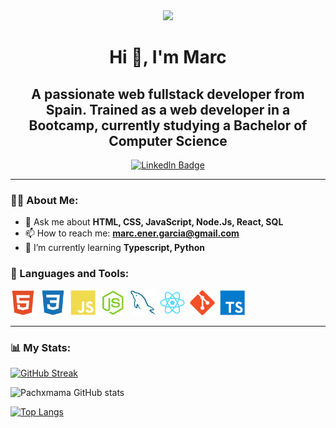 <div id="header" align="center">
  <img src="https://media.giphy.com/media/v1.Y2lkPTc5MGI3NjExMzk5Zjc5ZWZjOTlmNmUyMWRlNWRmOThjNTI1ZTFlODllYjNhNzRhNSZjdD1n/aEwLTJvYxwo1L09oyP/giphy.gif"           width="200" />
  <h1 align="center">Hi 👋, I'm Marc </h1>
  <h2 align="center">A passionate web fullstack developer from Spain. Trained as a web developer in a Bootcamp, currently studying a Bachelor of Computer   Science</h2> 
</div>
<div id="badges" align="center">
  <a href="https://www.linkedin.com/in/marc-garcia-izquierdo/">
    <img src="https://img.shields.io/badge/<Linkedln>-<blue>" alt="Linkedln Badge" />  
  </a>
</div>
                                                                                                          
---
                                                                                         
### 👨‍💻 About Me:
- 💬 Ask me about **HTML, CSS, JavaScript, Node.Js, React, SQL**
- 📫 How to reach me: **marc.ener.garcia@gmail.com**
- 🌱 I’m currently learning **Typescript, Python**


<div align="left">
  <h3>🔨 Languages and Tools:</h3> 
  <div>
    <img src="https://github.com/devicons/devicon/blob/master/icons/html5/html5-plain.svg" title="HTML5" alt="HTML" width="40" height="40"/>&nbsp; 
     <img src="https://github.com/devicons/devicon/blob/master/icons/css3/css3-plain.svg" title="CSS3" alt="CSS" width="40" height="40"/>&nbsp; 
     <img src="https://github.com/devicons/devicon/blob/master/icons/javascript/javascript-plain.svg" title="JavaScript" alt="JavaScript" width="40" height="40"/>&nbsp; 
     <img src="https://github.com/devicons/devicon/blob/master/icons/nodejs/nodejs-plain.svg" title="NodeJS" alt="NodeJS" width="40" height="40"/>&nbsp; 
     <img src="https://github.com/devicons/devicon/blob/master/icons/mysql/mysql-plain.svg" title="MySQL" alt="MySQL" width="40" height="40"/>&nbsp; 
     <img src="https://github.com/devicons/devicon/blob/master/icons/react/react-original.svg" title="ReactJS" alt="ReactJS" width="40" height="40"/>&nbsp; 
     <img src="https://github.com/devicons/devicon/blob/master/icons/git/git-plain.svg" title="GIT" alt="GIT" width="40" height="40"/>&nbsp; 
     <img src="https://github.com/devicons/devicon/blob/master/icons/typescript/typescript-plain.svg" title="TypeScript" alt="TypeScript" width="40" height="40"/>&nbsp; 
  </div>
</div>
    
---
                                                                                         
### 📊 My Stats:
    
[![GitHub Streak](https://github-readme-streak-stats.herokuapp.com?user=Pachxmama&theme=tokyonight_duo&hide_border=true&date_format=j%20M%5B%20Y%5D)](https://git.io/streak-stats)
    
 ![Pachxmama GitHub stats](https://github-readme-stats.vercel.app/api?username=Pachxmama&show_icons=true&theme=transparent)
    
 [![Top Langs](https://github-readme-stats.vercel.app/api/top-langs/?username=Pachxmama&layout=compact)](https://github.com/anuraghazra/github-readme-stats)


